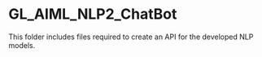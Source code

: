 # GL_AIML_NLP2_ChatBot
This folder includes files required to create an API for the developed NLP models.
